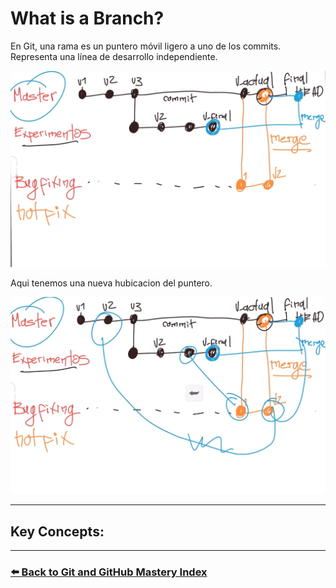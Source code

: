 # What is a Branch?

En Git, una rama es un puntero móvil ligero a uno de los commits. Representa una línea de desarrollo independiente.


![Diagram illustrating Branch concept 1](<Images/Untitled 2.png>)

Aqui tenemos una nueva hubicacion del puntero.

![Diagram illustrating Branch concept 2](<Images/Untitled 3.png>)

---

## Key Concepts:


---

### [⬅️ Back to Git and GitHub Mastery Index](https://github.com/HumbertoMachado7/git-github-mastery)